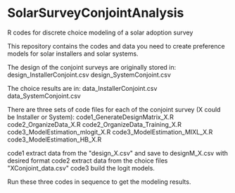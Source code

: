 # SolarSurveyConjointAnalysis
R codes for discrete choice modeling of a solar adoption survey

This repository contains the codes and data you need to create preference models for solar installers and solar systems.

The design of the conjoint surveys are originally stored in:
  design_InstallerConjoint.csv
  design_SystemConjoint.csv

The choice results are in:
  data_InstallerConjoint.csv
  data_SystemConjoint.csv

There are three sets of code files for each of the conjoint survey (X could be Installer or System): 
	code1_GenerateDesignMatrix_X.R
  code2_OrganizeData_X.R
  code2_OrganizeData_Training_X.R
  code3_ModelEstimation_mlogit_X.R
  code3_ModelEstimation_MIXL_X.R
  code3_ModelEstimation_HB_X.R

code1 extract data from the "design_X.csv" and save to designM_X.csv with desired format
code2 extract data from the choice files "XConjoint_data.csv"
code3 build the logit models.

Run these three codes in sequence to get the modeling results.
